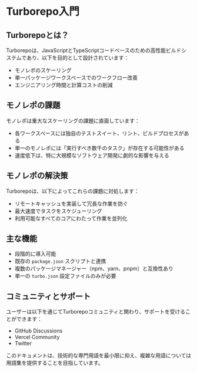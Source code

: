 # Turborepo入門

## Turborepoとは？

Turborepoは、JavaScriptとTypeScriptコードベースのための高性能ビルドシステムであり、以下を目的として設計されています：
- モノレポのスケーリング
- 単一パッケージワークスペースでのワークフロー改善
- エンジニアリング時間と計算コストの削減

## モノレポの課題

モノレポは重大なスケーリングの課題に直面しています：
- 各ワークスペースには独自のテストスイート、リント、ビルドプロセスがある
- 単一のモノレポには「実行すべき数千のタスク」が存在する可能性がある
- 速度低下は、特に大規模なソフトウェア開発に劇的な影響を与える

## モノレポの解決策

Turborepoは、以下によってこれらの課題に対処します：
- リモートキャッシュを実装して冗長な作業を防ぐ
- 最大速度でタスクをスケジューリング
- 利用可能なすべてのコアにわたって作業を並列化

## 主な機能

- 段階的に導入可能
- 既存の `package.json` スクリプトと連携
- 複数のパッケージマネージャー（npm、yarn、pnpm）と互換性あり
- 単一の `turbo.json` 設定ファイルのみが必要

## コミュニティとサポート

ユーザーは以下を通じてTurborepoコミュニティと関わり、サポートを受けることができます：
- GitHub Discussions
- Vercel Community
- Twitter

このドキュメントは、技術的な専門用語を最小限に抑え、複雑な用語については用語集を提供することを目指しています。
